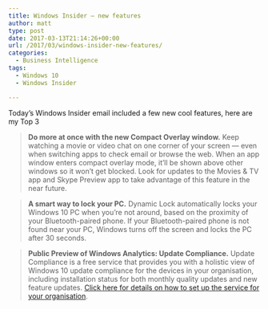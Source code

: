 ```yaml
---
title: Windows Insider – new features
author: matt
type: post
date: 2017-03-13T21:14:26+00:00
url: /2017/03/windows-insider-new-features/
categories:
  - Business Intelligence
tags:
  - Windows 10
  - Windows Insider

---
```

Today&#8217;s Windows Insider email included a few new cool features, here are my Top 3

> **Do more at once with the new Compact Overlay window.** Keep watching a movie or video chat on one corner of your screen — even when switching apps to check email or browse the web. When an app window enters compact overlay mode, it&#8217;ll be shown above other windows so it won&#8217;t get blocked. Look for updates to the Movies & TV app and Skype Preview app to take advantage of this feature in the near future.

> **A smart way to lock your PC.** Dynamic Lock automatically locks your Windows 10 PC when you&#8217;re not around, based on the proximity of your Bluetooth-paired phone. If your Bluetooth-paired phone is not found near your PC, Windows turns off the screen and locks the PC after 30 seconds.

> **Public Preview of Windows Analytics: Update Compliance.** Update Compliance is a free service that provides you with a holistic view of Windows 10 update compliance for the devices in your organisation, including installation status for both monthly quality updates and new feature updates. <a href="https://click.email.microsoftemail.com/?qs=1f86bde3fb0c42e3707a16fadd7e7a4ff3d1ad8bfd57eeb2024de1a50d916595822aaee45d5529100488fcf08912a05e7697f02a0446ba7a" target="_blank" data-saferedirecturl="https://www.google.com/url?hl=en-GB&q=https://click.email.microsoftemail.com/?qs%3D1f86bde3fb0c42e3707a16fadd7e7a4ff3d1ad8bfd57eeb2024de1a50d916595822aaee45d5529100488fcf08912a05e7697f02a0446ba7a&source=gmail&ust=1489525850685000&usg=AFQjCNGQY20UBwL61vnbxrLDDU2GI7KRJg" rel="nofollow">Click here for details on how to set up the service for your organisation</a>.

